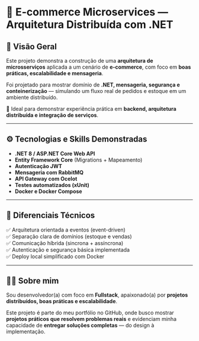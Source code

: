 # 🛒 E-commerce Microservices — Arquitetura Distribuída com .NET  

## 📌 Visão Geral  
Este projeto demonstra a construção de uma **arquitetura de microsserviços** aplicada a um cenário de **e-commerce**, com foco em **boas práticas, escalabilidade e mensageria**.  

Foi projetado para mostrar domínio de **.NET, mensageria, segurança e conteinerização** — simulando um fluxo real de pedidos e estoque em um ambiente distribuído.  

🔹 Ideal para demonstrar experiência prática em **backend, arquitetura distribuída e integração de serviços**.  

---

## ⚙️ Tecnologias e Skills Demonstradas  

- **.NET 8 / ASP.NET Core Web API**  
- **Entity Framework Core** (Migrations + Mapeamento)  
- **Autenticação JWT**  
- **Mensageria com RabbitMQ**  
- **API Gateway com Ocelot**  
- **Testes automatizados (xUnit)**  
- **Docker e Docker Compose**  

---

## 🌟 Diferenciais Técnicos  

✅ Arquitetura orientada a eventos (event-driven)  
✅ Separação clara de domínios (estoque e vendas)  
✅ Comunicação híbrida (sincrona + assíncrona)  
✅ Autenticação e segurança básica implementada  
✅ Deploy local simplificado com Docker  

---

## 👩‍💻 Sobre mim  
Sou desenvolvedor(a) com foco em **Fullstack**, apaixonado(a) por **projetos distribuídos, boas práticas e escalabilidade**.  

Este projeto é parte do meu portfólio no GitHub, onde busco mostrar **projetos práticos que resolvem problemas reais** e evidenciam minha capacidade de **entregar soluções completas** — do design à implementação.  


